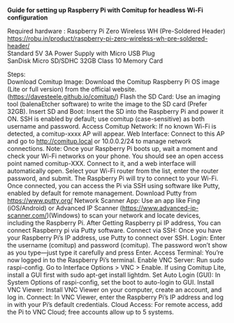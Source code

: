 
**Guide for setting up Raspberry Pi with Comitup for headless Wi-Fi configuration**


Required hardware :   Raspberry Pi Zero Wireless WH (Pre-Soldered Header)  
https://robu.in/product/raspberry-pi-zero-wireless-wh-pre-soldered-header/  
Standard 5V 3A Power Supply with Micro USB Plug  
SanDisk Micro SD/SDHC 32GB Class 10 Memory Card  
  
Steps:   
Download Comitup Image: Download the Comitup Raspberry Pi OS image (Lite or full version) from the official website. (https://davesteele.github.io/comitup/)
Flash the SD Card: Use an imaging tool (balenaEtcher software) to write the image to the SD card (Prefer 32GB).
Insert SD and Boot: Insert the SD into the Raspberry Pi and power it ON. SSH is enabled by default; use comitup (case-sensitive) as both username and password. 
Access Comitup Network: If no known Wi-Fi is detected, a comitup-xxxx AP will appear.
Web Interface: Connect to this AP and go to http://comitup.local or 10.0.0.2/24 to manage network connections.
Note: Once your Raspberry Pi boots up, wait a moment and check your Wi-Fi networks on your phone. You should see an open access point named comitup-XXX. Connect to it, and a web interface will automatically open. Select your Wi-Fi router from the list, enter the router password, and submit. The Raspberry Pi will try to connect to your Wi-Fi. Once connected, you can access the Pi via SSH using software like Putty, enabled by default for remote management.
Download Putty from https://www.putty.org/
Network Scanner App: Use an app like Fing (iOS/Android) or Advanced IP Scanner (https://www.advanced-ip-scanner.com/)(Windows) to scan your network and locate devices, including the Raspberry Pi.
After Getting Raspberry pi IP address, You can connect Raspberry pi via Putty software.
Connect via SSH: Once you have your Raspberry Pi’s IP address, use Putty to connect over SSH.
Login: Enter the username (comitup) and password (comitup). The password won’t show as you type—just type it carefully and press Enter.
Access Terminal: You’re now logged in to the Raspberry Pi’s terminal.
Enable VNC Server:
Run sudo raspi-config.
Go to Interface Options > VNC > Enable.
If using Comitup Lite, install a GUI first with sudo apt-get install lightdm.
Set Auto Login (GUI): In System Options of raspi-config, set the boot to auto-login to GUI.
Install VNC Viewer: Install VNC Viewer on your computer, create an account, and log in.
Connect: In VNC Viewer, enter the Raspberry Pi’s IP address and log in with your Pi’s default credentials.
Cloud Access: For remote access, add the Pi to VNC Cloud; free accounts allow up to 5 systems.

